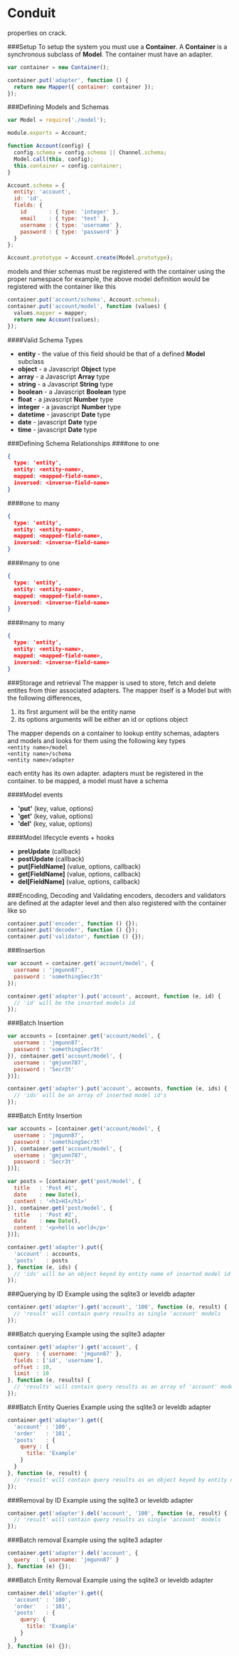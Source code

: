 Conduit
=======
properties on crack.


###Setup
To setup the system you must use a **Container**. A **Container** is a synchronous subclass of **Model**. The container must have an adapter.
````javascript
var container = new Container();

container.put('adapter', function () {
  return new Mapper({ container: container });
});
````

###Defining Models and Schemas
````javascript
var Model = require('./model');

module.exports = Account;

function Account(config) {
  config.schema = config.schema || Channel.schema;
  Model.call(this, config);
  this.container = config.container;
}

Account.schema = {
  entity: 'account',
  id: 'id',
  fields: {
    id       : { type: 'integer' },
    email    : { type: 'text' },
    username : { type: 'username' },
    password : { type: 'password' }
  }
};

Account.prototype = Account.create(Model.prototype);
````
models and thier schemas must be registered with the container using the proper namespace for example, the above model definition would be registered with the container like this
````javascript
container.put('account/schema', Account.schema);
container.put('account/model', function (values) {
  values.mapper = mapper;
  return new Account(values);
});
````

####Valid Schema Types
* **entity** - the value of this field should be that of a defined **Model** subclass
* **object** - a Javascript **Object** type
* **array** - a Javascript **Array** type
* **string** - a Javascript **String** type
* **boolean** - a Javascript **Boolean** type
* **float** - a javascript **Number** type
* **integer** - a javascript **Number** type
* **datetime** - javascript **Date** type
* **date** - javascript **Date** type
* **time** - javascript **Date** type

###Defining Schema Relationships
####one to one
````json
{
  type: 'entity',
  entity: <entity-name>,
  mapped: <mapped-field-name>,
  inversed: <inverse-field-name>
}
````
####one to many
````json
{
  type: 'entity',
  entity: <entity-name>,
  mapped: <mapped-field-name>,
  inversed: <inverse-field-name>
}
````
####many to one
````json
{
  type: 'entity',
  entity: <entity-name>,
  mapped: <mapped-field-name>,
  inversed: <inverse-field-name>
}
````
####many to many
````json
{
  type: 'entity',
  entity: <entity-name>,
  mapped: <mapped-field-name>,
  inversed: <inverse-field-name>
}
````

###Storage and retrieval
The mapper is used to store, fetch and delete entites from thier associated adapters. The mapper itself is a Model but with the following differences,
1. its first argument will be the entity name
2. its options arguments will be either an id or options object

The mapper depends on a container to lookup entity schemas, adapters and models and looks for them using the following key types
<br />
````<entity name>/model ````<br />
````<entity name>/schema ````<br />
````<entity name>/adapter ````<br />

each entity has its own adapter. adapters must be registered in the container.
to be mapped, a model must have a schema

####Model events
* **'put'** (key, value, options)
* **'get'** (key, value, options)
* **'del'** (key, value, options)

####Model lifecycle events + hooks
* **preUpdate** (callback)
* **postUpdate** (callback)
* **put[FieldName]** (value, options, callback)
* **get[FieldName]** (value, options, callback)
* **del[FieldName]** (value, options, callback)

###Encoding, Decoding and Validating
encoders, decoders and validators are defined at the adapter level and then also registered with the container like so
````javascript
container.put('encoder', function () {});
container.put('decoder', function () {});
container.put('validator', function () {});
````


###Insertion
````javascript
var account = container.get('account/model', {
  username : 'jmgunn87',
  password : 'somethingSecr3t'
});

container.get('adapter').put('account', account, function (e, id) {
  // 'id' will be the inserted models id
});
````
###Batch Insertion
````javascript
var accounts = [container.get('account/model', {
  username : 'jmgunn87',
  password : 'somethingSecr3t'
}), container.get('account/model', {
  username : 'gmjunn787',
  password : 'Secr3t'
})];

container.get('adapter').put('account', accounts, function (e, ids) {
  // 'ids' will be an array of inserted model id's
});
````
###Batch Entity Insertion
````javascript
var accounts = [container.get('account/model', {
  username : 'jmgunn87',
  password : 'somethingSecr3t'
}), container.get('account/model', {
  username : 'gmjunn787',
  password : 'Secr3t'
})];

var posts = [container.get('post/model', {
  title   : 'Post #1',
  date    : new Date(),
  content : '<h1>HI</h1>'
}), container.get('post/model', {
  title   : 'Post #2',
  date    : new Date(),
  content : '<p>hello world</p>'
})];

container.get('adapter').put({
  'account' : accounts,
  'posts'   : posts
}, function (e, ids) {
  // 'ids' will be an object keyed by entity name of inserted model id's
});
````


###Querying by ID
Example using the sqlite3 or leveldb adapter
````javascript
container.get('adapter').get('account', '100', function (e, result) {
  // 'result' will contain query results as single 'account' models
});
````
###Batch querying
Example using the sqlite3 adapter
````javascript
container.get('adapter').get('account', {
  query  : { username: 'jmgunn87' },
  fields : ['id', 'username'],
  offset : 10, 
  limit  : 10
}, function (e, results) {
  // 'results' will contain query results as an array of 'account' models
});
````
###Batch Entity Queries
Example using the sqlite3 or leveldb adapter
````javascript
container.get('adapter').get({
  'account' : '100',
  'order'   : '101',
  'posts'   : {
    query : { 
      title: 'Example' 
    }
  }
}, function (e, result) {
  // 'result' will contain query results as an object keyed by entity name
});
````


###Removal by ID
Example using the sqlite3 or leveldb adapter
````javascript
container.get('adapter').del('account', '100', function (e, result) {
  // 'result' will contain query results as single 'account' models
});
````
###Batch removal
Example using the sqlite3 adapter
````javascript
container.get('adapter').del('account', {
  query  : { username: 'jmgunn87' }
}, function (e) {});
````
###Batch Entity Removal
Example using the sqlite3 or leveldb adapter
````javascript
container.del('adapter').get({
  'account' : '100',
  'order'   : '101',
  'posts'   : {
    query: { 
      title: 'Example' 
    }
  }
}, function (e) {});
````

